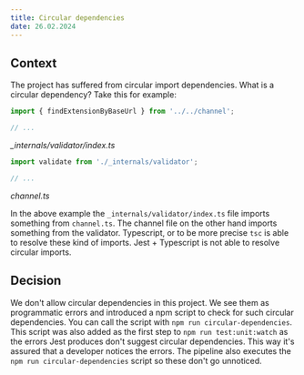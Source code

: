 ```yaml
---
title: Circular dependencies
date: 26.02.2024
---
```


## Context
The project has suffered from circular import dependencies. What is a circular dependency?
Take this for example:

```javascript
import { findExtensionByBaseUrl } from '../../channel';

// ...
```
*_internals/validator/index.ts*

```javascript
import validate from './_internals/validator';

// ...
```
*channel.ts*

In the above example the `_internals/validator/index.ts` file imports something from `channel.ts`. The channel file on the other hand imports something from the validator.
Typescript, or to be more precise `tsc` is able to resolve these kind of imports. Jest + Typescript is not able to resolve circular imports.

## Decision
We don't allow circular dependencies in this project. We see them as programmatic errors and introduced a npm script to check for such circular dependencies.
You can call the script with `npm run circular-dependencies`. This script was also added as the first step to `npm run test:unit:watch` as the errors Jest produces don't suggest circular dependencies.
This way it's assured that a developer notices the errors. The pipeline also executes the `npm run circular-dependencies` script so these don't go unnoticed.
